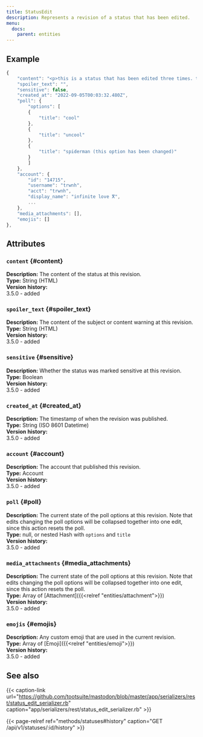 ```yaml
---
title: StatusEdit
description: Represents a revision of a status that has been edited.
menu:
  docs:
    parent: entities
---
```


## Example

```javascript
{
	"content": "<p>this is a status that has been edited three times. this time a poll has been added.</p>",
	"spoiler_text": "",
	"sensitive": false,
	"created_at": "2022-09-05T00:03:32.480Z",
	"poll": {
		"options": [
		{
			"title": "cool"
		},
		{
			"title": "uncool"
		},
		{
			"title": "spiderman (this option has been changed)"
		}
		]
	},
	"account": {
		"id": "14715",
		"username": "trwnh",
		"acct": "trwnh",
		"display_name": "infinite love ⴳ",
		...
	},
	"media_attachments": [],
	"emojis": []
},
```

## Attributes

### `content` {#content}

**Description:** The content of the status at this revision.\
**Type:** String (HTML)\
**Version history:**\
3.5.0 - added

### `spoiler_text` {#spoiler_text}

**Description:** The content of the subject or content warning at this revision.\
**Type:** String (HTML)\
**Version history:**\
3.5.0 - added

### `sensitive` {#sensitive}

**Description:** Whether the status was marked sensitive at this revision.\
**Type:** Boolean\
**Version history:**\
3.5.0 - added

### `created_at` {#created_at}

**Description:** The timestamp of when the revision was published.\
**Type:** String (ISO 8601 Datetime)\
**Version history:**\
3.5.0 - added

### `account` {#account}

**Description:** The account that published this revision.\
**Type:** Account\
**Version history:**\
3.5.0 - added

### `poll` {#poll}

**Description:** The current state of the poll options at this revision. Note that edits changing the poll options will be collapsed together into one edit, since this action resets the poll.\
**Type:** null, or nested Hash with `options` and `title`\
**Version history:**\
3.5.0 - added

### `media_attachments` {#media_attachments}

**Description:** The current state of the poll options at this revision. Note that edits changing the poll options will be collapsed together into one edit, since this action resets the poll.\
**Type:** Array of [Attachment]({{<relref "entities/attachment">}})\
**Version history:**\
3.5.0 - added

### `emojis` {#emojis}

**Description:** Any custom emoji that are used in the current revision.\
**Type:** Array of [Emoji]({{<relref "entities/emoji">}})\
**Version history:**\
3.5.0 - added

## See also

{{< caption-link url="https://github.com/tootsuite/mastodon/blob/master/app/serializers/rest/status_edit_serializer.rb" caption="app/serializers/rest/status_edit_serializer.rb" >}}

{{< page-relref ref="methods/statuses#history" caption="GET /api/v1/statuses/:id/history" >}}